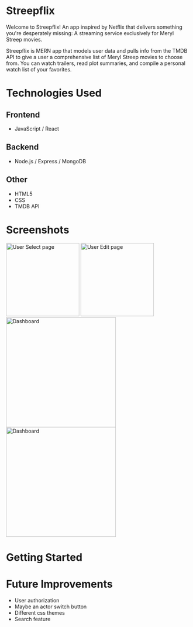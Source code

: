 # Streepflix

Welcome to Streepflix! An app inspired by Netflix that delivers something you're desperately missing: A streaming service exclusively for Meryl Streep movies. 

Streepflix is MERN app that models user data and pulls info from the TMDB API to give a user a comprehensive list of Meryl Streep movies to choose from. You can watch trailers, read plot summaries, and compile a personal watch list of your favorites.

# Technologies Used 
## Frontend
- JavaScript / React
## Backend
- Node.js / Express / MongoDB
## Other
- HTML5
- CSS
- TMDB API

# Screenshots

<img alt="User Select page" src="https://i.imgur.com/BL7YBJB.jpg" width="200"/> <img alt="User Edit page" src="https://i.imgur.com/GJqimgI.jpg" width="200"/>
<img alt="Dashboard" src="https://i.imgur.com/3WTK2t1.jpg" height="300"/>
<img alt="Dashboard" src="https://i.imgur.com/eqUnbX8.jpg" height="300"/>

# Getting Started

# Future Improvements
- User authorization 
- Maybe an actor switch button 
- Different css themes
- Search feature 
